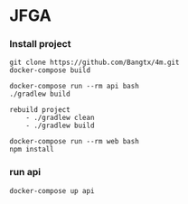 # JFGA

### Install project
```
git clone https://github.com/Bangtx/4m.git
docker-compose build

docker-compose run --rm api bash
./gradlew build

rebuild project 
    - ./gradlew clean
    - ./gradlew build

docker-compose run --rm web bash
npm install
```

### run api
```
docker-compose up api
```
